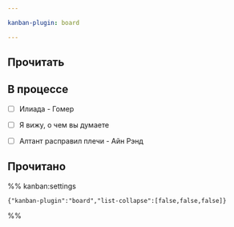 ```yaml
---

kanban-plugin: board

---
```


## Прочитать



## В процессе

- [ ] Илиада - Гомер
- [ ] Я вижу, о чем вы думаете
- [ ] Алтант расправил плечи - Айн Рэнд


## Прочитано





%% kanban:settings
```
{"kanban-plugin":"board","list-collapse":[false,false,false]}
```
%%